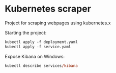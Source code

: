 # Kubernetes scraper

Project for scraping webpages using kubernetes.x

Starting the project:
````ps
kubectl apply -f deployment.yaml
kubectl apply -f service.yaml
````

Expose Kibana on Windows:

````ps
kubectl describe services/kibana
````